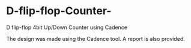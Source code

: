 # D-flip-flop-Counter-
D flip-flop 4bit Up/Down Counter using Cadence

The design was made using the Cadence tool. A report is also provided.
